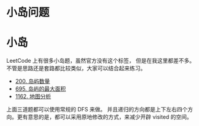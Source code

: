 # 小岛问题

# 小岛

LeetCode 上有很多小岛题，虽然官方没有这个标签， 但是在我这里都差不多。不管是思路还是套路都比较类似，大家可以结合起来练习。

- [200. 岛屿数量](https://github.com/azl397985856/leetcode/blob/master/problems/200.number-of-islands.md)
- [695. 岛屿的最大面积](https://leetcode-cn.com/problems/max-area-of-island/solution/695-dao-yu-de-zui-da-mian-ji-dfspython3-by-fe-luci/)
- [1162. 地图分析](https://leetcode-cn.com/problems/as-far-from-land-as-possible/solution/python-tu-jie-chao-jian-dan-de-bfs1162-di-tu-fen-x/)

上面三道题都可以使用常规的 DFS 来做。 并且递归的方向都是上下左右四个方向。更有意思的是，都可以采用原地修改的方式，来减少开辟 visited 的空间。